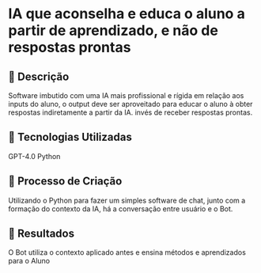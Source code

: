 # IA que aconselha e educa o aluno a partir de aprendizado, e não de respostas prontas

## 📒 Descrição
Software imbutido com uma IA mais profissional e rígida em relação aos inputs do aluno, o output deve ser aproveitado para educar o aluno à obter respostas indiretamente a partir da IA. invés de receber respostas prontas.

## 🤖 Tecnologias Utilizadas
GPT-4.0
Python

## 🧐 Processo de Criação
Utilizando o Python para fazer um simples software de chat, junto com a formação do contexto da IA, há a conversação entre usuário e o Bot.

## 🚀 Resultados
O Bot utiliza o contexto aplicado antes e ensina métodos e aprendizados para o Aluno
